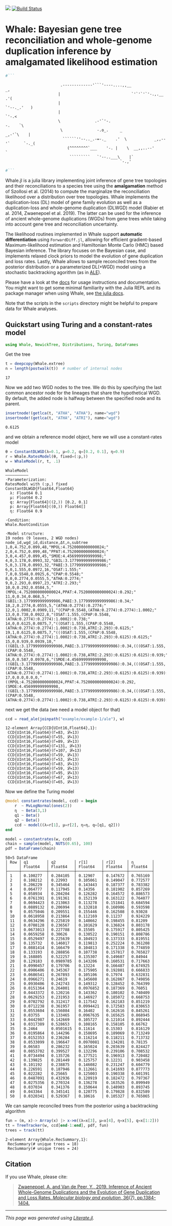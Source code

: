 [![](https://img.shields.io/badge/docs-dev-blue.svg)](https://arzwa.github.io/Whale.jl/dev/index.html)
[![Build Status](https://travis-ci.com/arzwa/Whale.jl.svg?branch=master)](https://travis-ci.com/arzwa/Whale.jl)

# Whale: Bayesian gene tree reconciliation and whole-genome duplication inference by amalgamated likelihood estimation

```julia
#```
```

                            .-------------'```'----....,,__                        _,
                           |                               `'`'`'`'-.,.__        .'(
                           |                                             `'--._.'   )
                           |                                                   `'-.<
                           \               .-'`'-.                            -.    `\
                            \               -.o_.     _                     _,-'`\    |
                             ``````''--.._.-=-._    .'  \            _,,--'`      `-._(
                               (^^^^^^^^`___    '-. |    \  __,,..--'                 `
                                `````````   `'--..___\    |`
                                                      `-.,'

```julia
#```
```

Whale.jl is a julia library implementing joint inference of gene tree topologies and their reconciliations to a species tree using the **amalgamation** method of Szollosi et al. (2014) to compute the marginalize the reconciliation likelihood over a distribution over tree topologies. Whale implements the duplication-loss (DL) model of gene family evolution as well as a duplication-loss and whole-genome duplication (DLWGD) model (Rabier et al. 2014, Zwaenepoel et al. 2019). The latter can be used for the inference of ancient whole-genome duplications (WGDs) from gene trees while taking into account gene tree and reconciliation uncertainty.

The likelihood routines implemented in Whale support **automatic differentiation** using `ForwardDiff.jl`, allowing for efficient gradient-based Maximum-likelihood estimation and Hamiltonian Monte Carlo (HMC) based Bayesian inference. The library focuses on the Bayesian case, and implements relaxed clock priors to model the evolution of gene duplication and loss rates. Lastly, Whale allows to sample reconciled trees from the posterior distribution or a parameterized DL(+WGD) model using a stochastic backtracking agorithm (as in [ALE](https://github.com/ssolo/ALE)).

Please have a look at the [docs](https://arzwa.github.io/Whale.jl/dev/index.html) for usage instructions and documentation. You might want to get some minimal familiarity with the Julia REPL and its package manager when using Whale, see [the julia docs](https://docs.julialang.org/en/v1/).

Note that the scripts in the `scripts` directory might be helpful to prepare data for Whale analyses.

## Quickstart using Turing and a constant-rates model

```julia
using Whale, NewickTree, Distributions, Turing, DataFrames
```

Get the tree

```julia
t = deepcopy(Whale.extree)
n = length(postwalk(t))  # number of internal nodes
```

```
17
```

Now we add two WGD nodes to the tree. We do this by specifying
the last common ancestor node for the lineages that share the
hypothetical WGD. By default, the added node is halfway between
the specified node and its parent.

```julia
insertnode!(getlca(t, "ATHA", "ATHA"), name="wgd")
insertnode!(getlca(t, "ATHA", "ATRI"), name="wgd")
```

```
0.6125
```

and we obtain a reference model object, here we will use a constant-rates
model

```julia
θ = ConstantDLWGD(λ=0.1, μ=0.2, q=[0.2, 0.1], η=0.9)
r = Whale.RatesModel(θ, fixed=(:p,))
w = WhaleModel(r, t, .1)
```

```
WhaleModel
——————————
⋅Parameterization:
RatesModel with (:p,) fixed
ConstantDLWGD{Float64,Float64}
  λ: Float64 0.1
  μ: Float64 0.2
  q: Array{Float64}((2,)) [0.2, 0.1]
  p: Array{Float64}((0,)) Float64[]
  η: Float64 0.9

⋅Condition:
Whale.RootCondition

⋅Model structure:
19 nodes (9 leaves, 2 WGD nodes)
node_id,wgd_id,distance,Δt,n,subtree
1,0,4.752,0.099,48,"MPOL:4.7520000000000024;"
2,0,4.752,0.099,48,"PPAT:4.7520000000000024;"
3,0,4.457,0.099,45,"SMOE:4.456999999999998;"
4,0,3.178,0.0993,32,"GBIL:3.1779999999999986;"
5,0,3.178,0.0993,32,"PABI:3.1779999999999986;"
6,0,1.555,0.0972,16,"OSAT:1.555;"
7,0,0.5548,0.0925,6,"CPAP:0.5548;"
8,0,0.2774,0.0555,5,"ATHA:0.2774;"
9,0,2.293,0.0997,23,"ATRI:2.293;"
10,0,0.292,0.0584,5,"(MPOL:4.7520000000000024,PPAT:4.7520000000000024):0.292;"
11,0,0.34,0.068,5,"(GBIL:3.1779999999999986,PABI:3.1779999999999986):0.34;"
18,2,0.2774,0.0555,5,"(ATHA:0.2774):0.2774;"
12,0,1.0002,0.0909,11,"(CPAP:0.5548,(ATHA:0.2774):0.2774):1.0002;"
13,0,0.738,0.0922,8,"(OSAT:1.555,(CPAP:0.5548,(ATHA:0.2774):0.2774):1.0002):0.738;"
14,0,0.6125,0.0875,7,"((OSAT:1.555,(CPAP:0.5548,(ATHA:0.2774):0.2774):1.0002):0.738,ATRI:2.293):0.6125;"
19,1,0.6125,0.0875,7,"(((OSAT:1.555,(CPAP:0.5548,(ATHA:0.2774):0.2774):1.0002):0.738,ATRI:2.293):0.6125):0.6125;"
15,0,0.939,0.0939,10,"((GBIL:3.1779999999999986,PABI:3.1779999999999986):0.34,(((OSAT:1.555,(CPAP:0.5548,(ATHA:0.2774):0.2774):1.0002):0.738,ATRI:2.293):0.6125):0.6125):0.939;"
16,0,0.587,0.0978,6,"(SMOE:4.456999999999998,((GBIL:3.1779999999999986,PABI:3.1779999999999986):0.34,(((OSAT:1.555,(CPAP:0.5548,(ATHA:0.2774):0.2774):1.0002):0.738,ATRI:2.293):0.6125):0.6125):0.939):0.587;"
17,0,0.0,0.0,0,"((MPOL:4.7520000000000024,PPAT:4.7520000000000024):0.292,(SMOE:4.456999999999998,((GBIL:3.1779999999999986,PABI:3.1779999999999986):0.34,(((OSAT:1.555,(CPAP:0.5548,(ATHA:0.2774):0.2774):1.0002):0.738,ATRI:2.293):0.6125):0.6125):0.939):0.587):0.0;"

```

next we get the data (we need a model object for that)

```julia
ccd = read_ale(joinpath("example/example-1/ale"), w)
```

```
12-element Array{CCD{UInt16,Float64},1}:
 CCD{UInt16,Float64}(Γ=83, 𝓛=13)
 CCD{UInt16,Float64}(Γ=55, 𝓛=13)
 CCD{UInt16,Float64}(Γ=89, 𝓛=13)
 CCD{UInt16,Float64}(Γ=131, 𝓛=13)
 CCD{UInt16,Float64}(Γ=107, 𝓛=13)
 CCD{UInt16,Float64}(Γ=59, 𝓛=13)
 CCD{UInt16,Float64}(Γ=53, 𝓛=13)
 CCD{UInt16,Float64}(Γ=83, 𝓛=13)
 CCD{UInt16,Float64}(Γ=59, 𝓛=13)
 CCD{UInt16,Float64}(Γ=95, 𝓛=13)
 CCD{UInt16,Float64}(Γ=67, 𝓛=13)
 CCD{UInt16,Float64}(Γ=65, 𝓛=13)
```

Now we define the Turing model

```julia
@model constantrates(model, ccd) = begin
    r  ~ MvLogNormal(ones(2))
    η  ~ Beta(3,1)
    q1 ~ Beta()
    q2 ~ Beta()
    ccd ~ model((λ=r[1], μ=r[2], η=η, q=[q1, q2]))
end

model = constantrates(w, ccd)
chain = sample(model, NUTS(0.65), 100)
pdf = DataFrame(chain)
```

```
50×5 DataFrame
│ Row │ q1        │ q2        │ r[1]      │ r[2]     │ η        │
│     │ Float64   │ Float64   │ Float64   │ Float64  │ Float64  │
├─────┼───────────┼───────────┼───────────┼──────────┼──────────┤
│ 1   │ 0.100277  │ 0.284105  │ 0.12907   │ 0.147672 │ 0.765169 │
│ 2   │ 0.108212  │ 0.22993   │ 0.105061  │ 0.149047 │ 0.772577 │
│ 3   │ 0.206229  │ 0.345464  │ 0.143443  │ 0.187377 │ 0.783382 │
│ 4   │ 0.064777  │ 0.117945  │ 0.14356   │ 0.181902 │ 0.857269 │
│ 5   │ 0.058934  │ 0.204204  │ 0.126282  │ 0.164572 │ 0.886573 │
│ 6   │ 0.0761391 │ 0.191361  │ 0.152139  │ 0.163122 │ 0.764077 │
│ 7   │ 0.0694423 │ 0.213063  │ 0.113278  │ 0.151841 │ 0.684594 │
│ 8   │ 0.0889132 │ 0.206994  │ 0.132818  │ 0.160986 │ 0.593598 │
│ 9   │ 0.0575046 │ 0.209551  │ 0.155446  │ 0.162508 │ 0.93028  │
│ 10  │ 0.0618958 │ 0.213864  │ 0.112169  │ 0.11237  │ 0.924229 │
│ 11  │ 0.0634296 │ 0.225819  │ 0.148662  │ 0.198455 │ 0.81209  │
│ 12  │ 0.0708128 │ 0.236567  │ 0.101629  │ 0.136824 │ 0.803178 │
│ 13  │ 0.0673013 │ 0.227788  │ 0.15505   │ 0.175917 │ 0.805425 │
│ 14  │ 0.0659258 │ 0.30626   │ 0.130522  │ 0.190151 │ 0.808786 │
│ 15  │ 0.0529497 │ 0.225639  │ 0.104923  │ 0.137333 │ 0.819551 │
│ 16  │ 0.135732  │ 0.146017  │ 0.119813  │ 0.252224 │ 0.361208 │
│ 17  │ 0.0881414 │ 0.166479  │ 0.104813  │ 0.171338 │ 0.774859 │
│ 18  │ 0.133193  │ 0.288856  │ 0.107738  │ 0.157817 │ 0.765827 │
│ 19  │ 0.168805  │ 0.522257  │ 0.135307  │ 0.149607 │ 0.84944  │
│ 20  │ 0.129183  │ 0.0989785 │ 0.143206  │ 0.160531 │ 0.717663 │
│ 21  │ 0.0990457 │ 0.179706  │ 0.13224   │ 0.166487 │ 0.674925 │
│ 22  │ 0.0906406 │ 0.345367  │ 0.175905  │ 0.192801 │ 0.666833 │
│ 23  │ 0.0686541 │ 0.267893  │ 0.105106  │ 0.17974  │ 0.632831 │
│ 24  │ 0.0966271 │ 0.24619   │ 0.145608  │ 0.162867 │ 0.749856 │
│ 25  │ 0.0930406 │ 0.242743  │ 0.149312  │ 0.128452 │ 0.764399 │
│ 26  │ 0.0151364 │ 0.264001  │ 0.0976852 │ 0.187369 │ 0.76051  │
│ 27  │ 0.0443372 │ 0.120216  │ 0.143362  │ 0.180102 │ 0.740409 │
│ 28  │ 0.0629253 │ 0.231953  │ 0.146927  │ 0.185072 │ 0.668753 │
│ 29  │ 0.0702792 │ 0.312417  │ 0.117542  │ 0.162183 │ 0.851219 │
│ 30  │ 0.0712238 │ 0.361957  │ 0.0994421 │ 0.172583 │ 0.830653 │
│ 31  │ 0.0553604 │ 0.156084  │ 0.16402   │ 0.162616 │ 0.845261 │
│ 32  │ 0.03755   │ 0.133465  │ 0.0967635 │ 0.165625 │ 0.868945 │
│ 33  │ 0.0442987 │ 0.142669  │ 0.105727  │ 0.121014 │ 0.892444 │
│ 34  │ 0.0317389 │ 0.528653  │ 0.108165  │ 0.158105 │ 0.66762  │
│ 35  │ 0.2464    │ 0.0501615 │ 0.11614   │ 0.15303  │ 0.816129 │
│ 36  │ 0.0195864 │ 0.144296  │ 0.158695  │ 0.189069 │ 0.713249 │
│ 37  │ 0.0152353 │ 0.236284  │ 0.116214  │ 0.118211 │ 0.713732 │
│ 38  │ 0.0533099 │ 0.196647  │ 0.0970081 │ 0.134201 │ 0.78135  │
│ 39  │ 0.06583   │ 0.286232  │ 0.165024  │ 0.203639 │ 0.824427 │
│ 40  │ 0.0853702 │ 0.399527  │ 0.132296  │ 0.239106 │ 0.708532 │
│ 41  │ 0.0734494 │ 0.135726  │ 0.177521  │ 0.196913 │ 0.720482 │
│ 42  │ 0.139825  │ 0.281449  │ 0.125757  │ 0.12231  │ 0.903458 │
│ 43  │ 0.101192  │ 0.238875  │ 0.146082  │ 0.231247 │ 0.604779 │
│ 44  │ 0.226591  │ 0.187946  │ 0.112661  │ 0.141693 │ 0.877773 │
│ 45  │ 0.022282  │ 0.25665   │ 0.125003  │ 0.190338 │ 0.601391 │
│ 46  │ 0.0487091 │ 0.432936  │ 0.120919  │ 0.182472 │ 0.797367 │
│ 47  │ 0.0275356 │ 0.270324  │ 0.136278  │ 0.163526 │ 0.899949 │
│ 48  │ 0.037034  │ 0.341376  │ 0.150644  │ 0.148903 │ 0.893745 │
│ 49  │ 0.043364  │ 0.345141  │ 0.120775  │ 0.179828 │ 0.832589 │
│ 50  │ 0.0320341 │ 0.529367  │ 0.10616   │ 0.105327 │ 0.765065 │
```

We can sample reconciled trees from the posterior using a backtracking algorithm

```julia
fun = (m, x)-> Array(x) |> x->m((λ=x[3], μ=x[4], η=x[5], q=x[1:2]))
tt = TreeTracker(w, ccd[end-1:end], pdf, fun)
trees = track(tt)
```

```
2-element Array{Whale.RecSummary,1}:
 RecSummary(# unique trees = 18)
 RecSummary(# unique trees = 24)
```

## Citation

If you use Whale, please cite:

>[Zwaenepoel, A. and Van de Peer, Y., 2019. Inference of Ancient Whole-Genome Duplications and the Evolution of Gene Duplication and Loss Rates. *Molecular biology and evolution*, 36(7), pp.1384-1404.](https://academic.oup.com/mbe/article-abstract/36/7/1384/5475503)

---

*This page was generated using [Literate.jl](https://github.com/fredrikekre/Literate.jl).*

